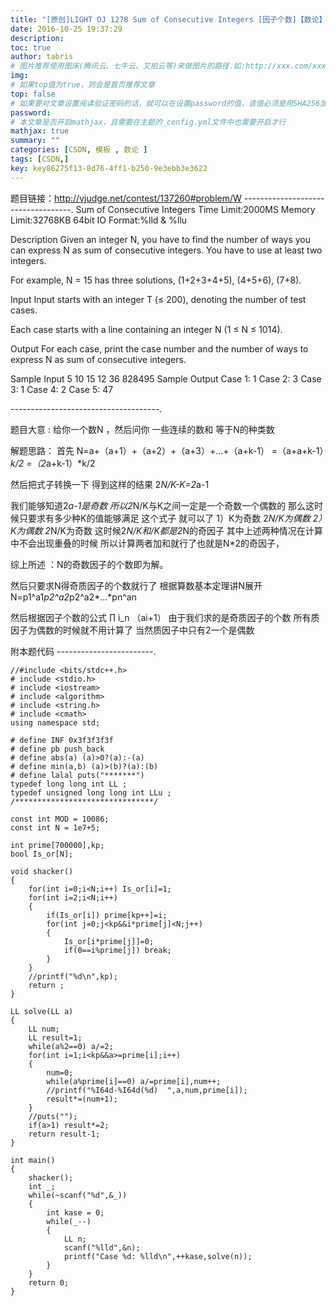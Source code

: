 ```yaml
---
title: "[原创]LIGHT OJ 1278 Sum of Consecutive Integers [因子个数]【数论】"
date: 2016-10-25 19:37:29
description:
toc: true
author: tabris
# 图片推荐使用图床(腾讯云、七牛云、又拍云等)来做图片的路径.如:http://xxx.com/xxx.jpg
img:
# 如果top值为true，则会是首页推荐文章
top: false
# 如果要对文章设置阅读验证密码的话，就可以在设置password的值，该值必须是用SHA256加密后的密码，防止被他人识破
password:
# 本文章是否开启mathjax，且需要在主题的_config.yml文件中也需要开启才行
mathjax: true
summary: ""
categories: [CSDN, 模板 , 数论 ]
tags: [CSDN,]
key: key86275f13-8d76-4ff1-b250-9e3ebb3e3622
---
```


题目链接：http://vjudge.net/contest/137260#problem/W
-----------------------------------.
Sum of Consecutive Integers
Time Limit:2000MS     Memory Limit:32768KB     64bit IO Format:%lld & %llu

Description
Given an integer N, you have to find the number of ways you can express N as sum of consecutive integers. You have to use at least two integers.

For example, N = 15 has three solutions, (1+2+3+4+5), (4+5+6), (7+8).

Input
Input starts with an integer T (≤ 200), denoting the number of test cases.

Each case starts with a line containing an integer N (1 ≤ N ≤ 1014).

Output
For each case, print the case number and the number of ways to express N as sum of consecutive integers.

Sample Input
5
10
15
12
36
828495
Sample Output
Case 1: 1
Case 2: 3
Case 3: 1
Case 4: 2
Case 5: 47

-------------------------------------.

题目大意 :
给你一个数N ，然后问你  一些连续的数和 等于N的种类数


解题思路：
首先
N=a+（a+1）+（a+2）+（a+3）+...+（a+k-1）
=（a+a+k-1）*k/2 =（2*a+k-1）*k/2

然后把式子转换一下
得到这样的结果
2*N/K-K=2*a-1

我们能够知道2*a-1是奇数 所以2*N/K与K之间一定是一个奇数一个偶数的
那么这时候只要求有多少种K的值能够满足 这个式子 就可以了
1）K为奇数    2*N/K为偶数
2）K为偶数    2*N/K为奇数
这时候2*N/K和/K都是2*N的奇因子  其中上述两种情况在计算中不会出现重叠的时候 所以计算两者加和就行了也就是N*2的奇因子，

综上所述 ：N的奇数因子的个数即为解。


然后只要求N得奇质因子的个数就行了
根据算数基本定理讲N展开
N=p1^a1*p2^a2*p2^a2*...*pn^an

然后根据因子个数的公式 ∏ i_n （ai+1）
由于我们求的是奇质因子的个数 所有质因子为偶数的时候就不用计算了  当然质因子中只有2一个是偶数

附本题代码
------------------------.
```
//#include <bits/stdc++.h>
# include <stdio.h>
# include <iostream>
# include <algorithm>
# include <string.h>
# include <cmath>
using namespace std;

# define INF 0x3f3f3f3f
# define pb push_back
# define abs(a) (a)>0?(a):-(a)
# define min(a,b) (a)>(b)?(a):(b)
# define lalal puts("*******")
typedef long long int LL ;
typedef unsigned long long int LLu ;
/*******************************/

const int MOD = 10086;
const int N = 1e7+5;

int prime[700000],kp;
bool Is_or[N];

void shacker()
{
    for(int i=0;i<N;i++) Is_or[i]=1;
    for(int i=2;i<N;i++)
    {
        if(Is_or[i]) prime[kp++]=i;
        for(int j=0;j<kp&&i*prime[j]<N;j++)
        {
            Is_or[i*prime[j]]=0;
            if(0==i%prime[j]) break;
        }
    }
    //printf("%d\n",kp);
    return ;
}

LL solve(LL a)
{
    LL num;
    LL result=1;
    while(a%2==0) a/=2;
    for(int i=1;i<kp&&a>=prime[i];i++)
    {
        num=0;
        while(a%prime[i]==0) a/=prime[i],num++;
        //printf("%I64d-%I64d(%d)  ",a,num,prime[i]);
        result*=(num+1);
    }
    //puts("");
    if(a>1) result*=2;
    return result-1;
}

int main()
{
    shacker();
    int _;
    while(~scanf("%d",&_))
    {
        int kase = 0;
        while(_--)
        {
            LL n;
            scanf("%lld",&n);
            printf("Case %d: %lld\n",++kase,solve(n));
        }
    }
    return 0;
}
```